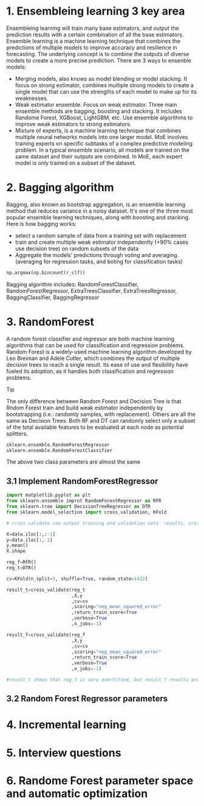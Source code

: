 # 1. Ensembleing learning 3 key area
Ensembleing learning will train many base estimators, and output the prediction results with a certain combination of all the base estimators.
Ensemble learning is a machine learning technique that combines the predictions of multiple models to improve accuracy and resilience in forecasting. The underlying concept is to combine the outputs of diverse models to create a more precise prediction.
There are 3 ways to ensenble models:
- Merging models, also knows as model blending or model stacking. It focus on strong estimator, combines multiple strong models to create a single model that can use the strengths of each model to make up for its weaknesses.
- Weak estimator ensemble. Focus on weak estimator. Three main ensemble methods are bagging, boosting and stacking. It includes Randome Forest, XGBoost, LightGBM, etc. Use ensemble algorithms to improve weak estimators to strong estimators.
- Mixture of experts, is a machine learning technique that combines multiple neural networks models into one larger model. MoE involves training experts on specific subtasks of a complex predictive modeling problem. In a typical ensemble scenario, all models are trained on the same dataset and their outputs are combined. In MoE, each expert model is only trained on a subset of the dataset.
# 2. Bagging algorithm
Bagging, also known as bootstrap aggregation, is an ensemble learning method that reduces variance in a noisy dataset. It's one of the three most popular ensemble learning techniques, along with boosting and stacking. Here is how bagging works:
- select a random sample of data from a training set with replacement
- train and create multiple weak estimator independently (+90% cases use decision tree) on random subsets of the data
- Aggregate the models' predictions through voting and averaging. (averaging for regression tasks, and boting for classification tasks)
```python
np.argmax(np.bincount(r_clf))
```
Bagging algorithm includes: RandomForestClassifier, RandomForestRegressor, ExtraTreesClassifier, ExtraTreesRegressor, BaggingClassifier, BaggingRegressor

# 3. RandomForest
A random forest classifier and regressor are both machine learning algorithms that can be used for classification and regression problems.
Random Forest is a widely-used machine learning algorithm developed by Leo Breiman and Adele Cutler, which combines the output of multiple decision trees to reach a single result. Its ease of use and flexibility have fueled its adoption, as it handles both classification and regression problems.
> [!TIP]
> The only difference between Random Forest and Decision Tree is that Rndom Forest train and build weak estimator independently by bootstrapping (i.e.: randomly samples, with replacement). Others are all the same as Decision Trees. Both RF and DT can randomly select only a subset of the total available features to be evaluated at each node as potential splitters.
```python
sklearn.ensemble.RandomForestRegressor
sklearn.ensemble.RandomForestClassifier
```
The above two class parameters are almost the same
## 3.1 Implement RandomForestRegressor
```python
import matplotlib.pyplot as plt
from sklearn.ensemble improt RandomForestRegressor as RFR
from sklearn.tree import DecisionTreeRegressor as DTR
from sklearn.model_selection import cross_validation, KFold

# cross_validate can output training and validation sets' results, cross_val_score can only ouput validation sets' results

X=data.iloc[:,:-1]
y=data.iloc[:,-1]
y.mean()
X.shape

reg_f=RFR()
reg_t=DTR()

cv=KFold(n_split=5, shuffle=True, random_state=1412)

result_t=cross_validate(reg_t
                        ,X,y
                        ,cv=cv
                        ,scoring="neg_mean_squared_error"
                        ,return_train_score=True
                        ,verbose=True
                        ,n_jobs=-1)

result_f=cross_validate(reg_f
                        ,X,y
                        ,cv=cv
                        ,scoring="neg_mean_squared_error"
                        ,return_train_score=True
                        ,verbose=True
                        ,n_jobs=-1)

#result_t shows that reg_t is very overfitted, but result_f results are much better. RF has more generalization capability
```
## 3.2 Random Forest Regressor parameters

# 4. Incremental learning

# 5. Interview questions

# 6. Randome Forest parameter space and automatic optimization































